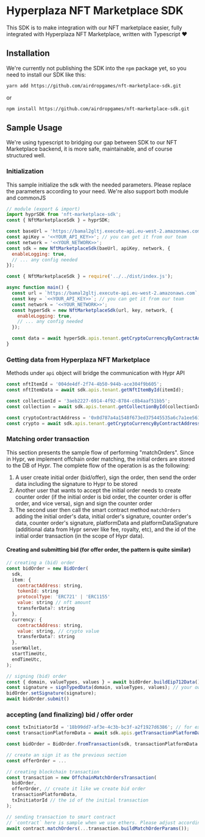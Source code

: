 # Hyperplaza NFT Marketplace SDK

This SDK is to make integration with our NFT marketplace easier, fully integrated with Hyperplaza NFT Marketplace, written with Typescript ❤️

## Installation

We're currently not publishing the SDK into the `npm` package yet, so you need to install our SDK like this:

```bash
yarn add https://github.com/airdropgames/nft-marketplace-sdk.git
```

or

```bash
npm install https://github.com/airdropgames/nft-marketplace-sdk.git
```

## Sample Usage

We're using typescript to bridging our gap between SDK to our NFT Marketplace backend, it is more safe, maintainable, and of course structured well.

### Initialization

This sample initialize the sdk with the needed parameters. Please replace the parameters according to your need. We're also support both module and commonJS

```js
// module (export & import)
import hyprSDK from 'nft-marketplace-sdk';
const { NftMarketplaceSdk } = hyprSDK;

const baseUrl = 'https://bamal2gltj.execute-api.eu-west-2.amazonaws.com/'; // our base Url
const apiKey = '<<YOUR_API_KEY>>'; // you can get it from our team
const network = '<<YOUR_NETWORK>>'; 
const sdk = new NftMarketplaceSdk(baeUrl, apiKey, network, {
  enableLogging: true,
  // ... any config needed
});
```

```js
const { NftMarketplaceSdk } = require('../../dist/index.js');

async function main() {
  const url = `https://bamal2gltj.execute-api.eu-west-2.amazonaws.com`;
  const key = `<<YOUR_API_KEY>>`; // you can get it from our team
  const network = '<<YOUR_NETWORK>>';
  const hyperSdk = new NftMarketplaceSdk(url, key, network, {
    enableLogging: true,
    // ... any config needed
  });

  const data = await hyperSdk.apis.tenant.getCryptoCurrencyByContractAddress('<contract_address>');
}
```

### Getting data from Hyperplaza NFT Marketplace

Methods under `api` object will bridge the communication with Hypr API

```js
const nftItemId = '004de4df-2f74-4b50-944b-ace304f9b605';
const nftItemData = await sdk.apis.tenant.getNftItemById(itemId);

const collectionId = '3aeb2227-6914-4f92-8784-c8b4aaf51bb5';
const collection = await sdk.apis.tenant.getCollectionById(collectionId);

const cryptoContractAddress = '0x0d787a4a1548f673ed375445535a6c7a1ee56180';
const crypto = await sdk.apis.tenant.getCryptoCurrencyByContractAddress(cryptoContractAddress);
```

### Matching order transaction

This section presents the sample flow of performing "matchOrders". Since in Hypr, we implement offchain order matching, the initial orders are stored to the DB of Hypr. The complete flow of the operation is as the following:

1. A user create initial order (bid/offer), sign the order, then send the order data including the signature to Hypr to be stored
2. Another user that wants to accept the initial order needs to create counter order (if the initial order is bid order, the counter order is offer order, and vice versa), sign and sign the counter order
3. The second user then call the smart contract method `matchOrders` adding the initial order's data, initial order's signature, counter order's data, counter order's signature, platformData and platformDataSignature (additional data from Hypr server like fee, royalty, etc), and the id of the initial order transaction (in the scope of Hypr data).

#### Creating and submitting bid (for offer order, the pattern is quite similar)

```js
// creating a (bid) order
const bidOrder = new BidOrder(
  sdk,
  item: {
    contractAddress: string,
    tokenId: string
    protocolType: 'ERC721' | 'ERC1155'
    value: string // nft amount
    transferData?: string
  },
  currency: {
    contractAddress: string,
    value: string, // crypto value
    transferData?: string
  },
  userWallet,
  startTimeUtc,
  endTimeUtc,
);

// signing (bid) order
const { domain, valueTypes, values } = await bidOrder.buildEip712Data();
const signature = signTypedData(domain, valueTypes, values); // your own typed data signing method
bidOrder.setSignature(signature);
await bidOrder.submit()
```

### accepting (and finalizing) bid / offer order

```js
const txInitiatorId = '18b99dd7-af3e-4c3b-bc3f-a2f1927d6386'; // for example this is a bid transaction to accept
const transactionPlatformData = await sdk.apis.getTransactionPlatformData(txInitiatorId);

const bidOrder = BidOrder.fromTransaction(sdk, transactionPlatformData.transaction);

// create an sign it as the previous section
const offerOrder = ...

// creating blockchain transaction
const transaction = new OffchainMatchOrdersTransaction(
  bidOrder,
  offerOrder, // create it like we create bid order
  transactionPlatformData,
  txInitiatorId // the id of the initial transaction
);

// sending transaction to smart contract
// `contract` here is sample when we use ethers. Please adjust accordingly
await contract.matchOrders(...transaction.buildMatchOrderParams());
```
